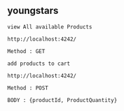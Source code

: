 ## youngstars

```
view All available Products

http://localhost:4242/

Method : GET

```

```
add products to cart

http://localhost:4242/

Method : POST

BODY : {productId, ProductQuantity}

```
